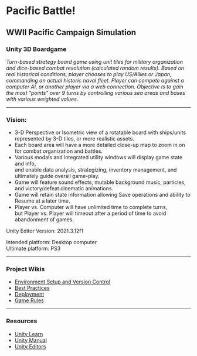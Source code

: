 # Pacific Battle!

## WWII Pacific Campaign Simulation
### Unity 3D Boardgame
 
*Turn-based strategy board game using unit tiles for military organization and dice-based combat resolution (calculated random results).*
*Based on real historical conditions, player chooses to play US/Allies or Japan, commanding an actual historic naval fleet.*
*Player can compete against a computer AI, or another player via a web connection.*
*Objective is to gain the most "points" over 9 turns by controlling various sea areas and bases with various weighted values.*  

---

### Vision:
- 3-D Perspective or Isometric view of a rotatable board with ships/units represented by 3-D tiles, or more realistic assets. 
- Each board area will have a more detailed close-up map to zoom in on for combat organization and battles. 
- Various modals and integrated utility windows will display game state and info,  
  and enable data analysis, strategizing, inventory management, and ultimately guide overall game-play. 
- Game will feature sound effects, mutable background music, particles, and victory/defeat cinematic animations.
- Game will retain state information allowing Save operations and ability to Resume at a later time.
- Player vs. Computer will have unlimited time to complete turns,  
  but Player vs. Player will timeout after a period of time to avoid abandonment of games.  
  
Unity Editor Version: 2021.3.12f1  

Intended platform: Desktop computer  
Ultimate platform: PS3  

---

### Project Wikis
- [Environment Setup and Version Control](Docs/Setup.md)
- [Best Practices](Docs/BestPractices.md)
- [Deployment](Docs/Deployment.md)
- [Game Rules](Docs/Rules.md)

---

### Resources
- [Unity Learn](https://learn.unity.com/)
- [Unity Manual](https://docs.unity3d.com/Manual/index.html)
- [Unity Editors](https://unity3d.com/unity/qa/lts-releases)



